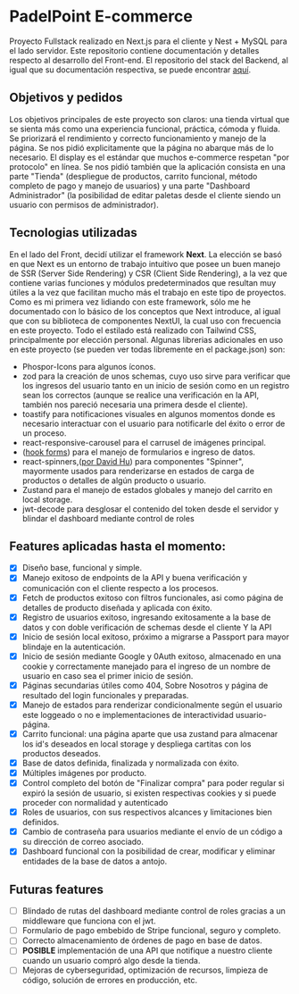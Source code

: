 # PadelPoint E-commerce

Proyecto Fullstack realizado en Next.js para el cliente y Nest + MySQL para el lado servidor. Este repositorio contiene documentación y detalles respecto al desarrollo del Front-end. El repositorio del stack del Backend, al igual que su documentación respectiva, se puede encontrar [aquí](https://github.com/Lautaro24Fer/PadelPointBackend?tab=readme-ov-file).

## Objetivos y pedidos
Los objetivos principales de este proyecto son claros: una tienda virtual que se sienta más como una experiencia funcional, práctica, cómoda y fluida. Se priorizará el rendimiento y correcto funcionamiento y manejo de la página. Se nos pidió explicitamente que la página no abarque más de lo necesario. El display es el estándar que muchos e-commerce respetan "por protocolo" en línea. Se nos pidió también que la aplicación consista en una parte "Tienda" (despliegue de productos, carrito funcional, método completo de pago y manejo de usuarios) y una parte "Dashboard Administrador" (la posibilidad de editar paletas desde el cliente siendo un usuario con permisos de administrador).

## Tecnologias utilizadas
En el lado del Front, decidí utilizar el framework **Next**. La elección se basó en que Next es un entorno de trabajo intuitivo que posee un buen manejo de SSR (Server Side Rendering) y CSR (Client Side Rendering), a la vez que contiene varias funciones y módulos predeterminados que resultan muy útiles a la vez que facilitan mucho más el trabajo en este tipo de proyectos. Como es mi primera vez lidiando con este framework, sólo me he documentado con lo básico de los conceptos que Next introduce, al igual que con su biblioteca de componentes NextUI, la cual uso con frecuencia en este proyecto. Todo el estilado está realizado con Tailwind CSS, principalmente por elección personal. Algunas librerias adicionales en uso en este proyecto (se pueden ver todas libremente en el package.json) son:

* Phospor-Icons para algunos íconos.
* zod para la creación de unos schemas, cuyo uso sirve para verificar que los ingresos del usuario tanto en un inicio de sesión como en un registro sean los correctos (aunque se realice una verificación en la API, también nos pareció necesaria una primera desde el cliente).
* toastify para notificaciones visuales en algunos momentos donde es necesario interactuar con el usuario para notificarle del éxito o error de un proceso.
* react-responsive-carousel para el carrusel de imágenes principal.
* ([hook forms](https://github.com/react-hook-form/react-hook-form)) para el manejo de formularios e ingreso de datos.
* react-spinners,([por David Hu](https://www.davidhu.io)) para componentes "Spinner", mayormente usados para renderizarse en estados de carga de productos o detalles de algún producto o usuario.
* Zustand para el manejo de estados globales y manejo del carrito en local storage.
* jwt-decode para desglosar el contenido del token desde el servidor y blindar el dashboard mediante control de roles

## Features aplicadas hasta el momento:

- [x] Diseño base, funcional y simple.
- [x] Manejo exitoso de endpoints de la API y buena verificación y comunicación con el cliente respecto a los procesos.
- [x] Fetch de productos exitoso con filtros funcionales, asi como página de detalles de producto diseñada y aplicada con éxito.
- [x] Registro de usuarios exitoso,  ingresando exitosamente a la base de datos y con doble verificación de schemas desde el cliente Y la API
- [x] Inicio de sesión local exitoso, próximo a migrarse a Passport para mayor blindaje en la autenticación.
- [x] Inicio de sesión mediante Google y 0Auth exitoso, almacenado en una cookie y correctamente manejado para el ingreso de un nombre de usuario en caso sea el primer inicio de sesión.
- [x] Páginas secundarias útiles como 404, Sobre Nosotros y página de resultado del login funcionales y preparadas.
- [x] Manejo de estados para renderizar condicionalmente según el usuario este loggeado o no e implementaciones de interactividad usuario-página.
- [x] Carrito funcional: una página aparte que usa zustand para almacenar los id's deseados en local storage y despliega cartitas con los productos deseados.
- [x] Base de datos definida, finalizada y normalizada con éxito.
- [x] Múltiples imágenes por producto.
- [x] Control completo del botón de "Finalizar compra" para poder regular si expiró la sesión de usuario, si existen respectivas cookies y si puede proceder con normalidad y autenticado
- [x] Roles de usuarios, con sus respectivos alcances y limitaciones bien definidos.
- [x] Cambio de contraseña para usuarios mediante el envío de un código a su dirección de correo asociado.
- [x] Dashboard funcional con la posibilidad de crear, modificar y eliminar entidades de la base de datos a antojo.

## Futuras features

- [ ] Blindado de rutas del dashboard mediante control de roles gracias a un middleware que funciona con el jwt.
- [ ] Formulario de pago embebido de Stripe funcional, seguro y completo.
- [ ] Correcto almacenamiento de órdenes de pago en base de datos.
- [ ] **POSIBLE** implementación de una API que notifique a nuestro cliente cuando un usuario compró algo desde la tienda.
- [ ] Mejoras de cyberseguridad, optimización de recursos, limpieza de código, solución de errores en producción, etc.